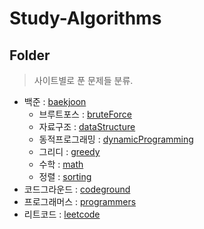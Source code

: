 # Study-Algorithms

## Folder

> 사이트별로 푼 문제들 분류.
- 백준 : <a href="https://github.com/1Dohyeon/Study-Algorithms/tree/main/baekjoon">baekjoon</a>
    - 브루트포스 : <a href="https://github.com/1Dohyeon/Study-Algorithms/tree/main/baekjoon/bruteForce/py">bruteForce</a>
    - 자료구조 : <a href="https://github.com/1Dohyeon/Study-Algorithms/tree/main/baekjoon/dataStructure">dataStructure</a>
    - 동적프로그래밍 : <a href="https://github.com/1Dohyeon/Study-Algorithms/tree/main/baekjoon/dynamicProgramming">dynamicProgramming</a>
    - 그리디 : <a href="https://github.com/1Dohyeon/Study-Algorithms/tree/main/baekjoon/greedy/py">greedy</a>
    - 수학 : <a href="https://github.com/1Dohyeon/Study-Algorithms/tree/main/baekjoon/math">math</a>
    - 정렬 : <a href="https://github.com/1Dohyeon/Study-Algorithms/tree/main/baekjoon/sorting">sorting</a>
- 코드그라운드 : <a href="https://github.com/1Dohyeon/Study-Algorithms/tree/main/codeground">codeground</a>
- 프로그래머스 : <a href="https://github.com/1Dohyeon/Study-Algorithms/tree/main/programmers">programmers</a>
- 리트코드 : <a href="https://github.com/1Dohyeon/Study-Algorithms/tree/main/leetcode/java">leetcode</a>
<br>
